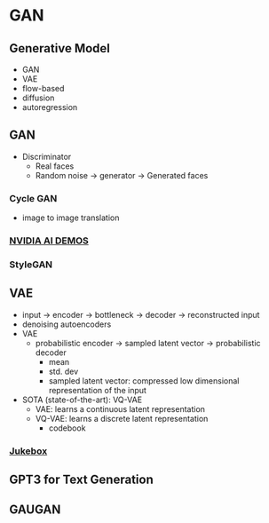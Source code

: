 # GAN

## Generative Model

* GAN
* VAE
* flow-based
* diffusion
* autoregression

## GAN

* Discriminator
  * Real faces
  * Random noise -> generator -> Generated faces

### Cycle GAN

* image to image translation

### [NVIDIA AI DEMOS](https://www.nvidia.com/en-us/research/ai-demos/)

### StyleGAN

## VAE

* input -> encoder -> bottleneck -> decoder -> reconstructed input
* denoising autoencoders
* VAE
  * probabilistic encoder -> sampled latent vector -> probabilistic decoder
    * mean
    * std. dev
    * sampled latent vector: compressed low dimensional representation of the input
* SOTA (state-of-the-art): VQ-VAE
  * VAE: learns a continuous latent representation
  * VQ-VAE: learns a discrete latent representation
    * codebook

### [Jukebox](https://openai.com/blog/jukebox/)

## GPT3 for Text Generation

## GAUGAN